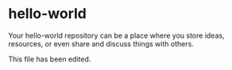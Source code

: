 # hello-world
Your hello-world repository can be a place where you store ideas, resources, or even share and discuss things with others.

This file has been edited.
